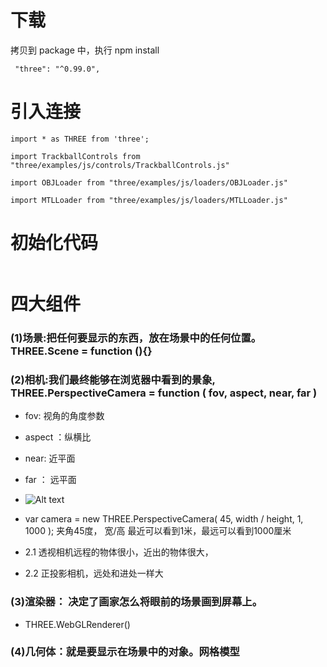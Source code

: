 # 下载

拷贝到 package 中，执行 npm install

```
 "three": "^0.99.0",
```

# 引入连接

```
import * as THREE from 'three';

import TrackballControls from "three/examples/js/controls/TrackballControls.js"

import OBJLoader from "three/examples/js/loaders/OBJLoader.js"

import MTLLoader from "three/examples/js/loaders/MTLLoader.js"
```

# 初始化代码

```

```

# 四大组件

### (1)场景:把任何要显示的东西，放在场景中的任何位置。THREE.Scene = function (){}

### (2)相机:我们最终能够在浏览器中看到的景象, THREE.PerspectiveCamera = function ( fov, aspect, near, far )
* fov: 视角的角度参数
* aspect ：纵横比
* near: 近平面
* far ： 远平面
* ![Alt text](/static/images/xiangji.png)
* var camera = new THREE.PerspectiveCamera( 45, width / height, 1, 1000 ); 夹角45度， 宽/高  最近可以看到1米，最远可以看到1000厘米 

* 2.1 透视相机远程的物体很小，近出的物体很大，
* 2.2 正投影相机，远处和进处一样大

### (3)渲染器： 决定了画家怎么将眼前的场景画到屏幕上。
* THREE.WebGLRenderer()



### (4)几何体：就是要显示在场景中的对象。网格模型
